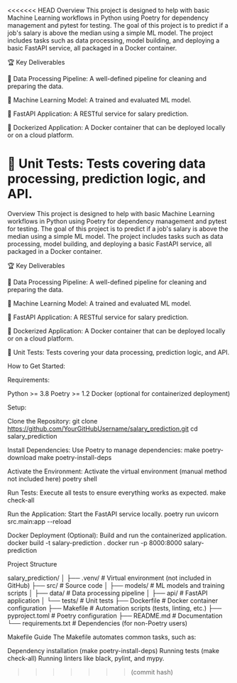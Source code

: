 <<<<<<< HEAD
Overview
This project is designed to help with basic Machine Learning workflows in Python using Poetry for dependency management and pytest for testing. The goal of this project is to predict if a job's salary is above the median using a simple ML model. The project includes tasks such as data processing, model building, and deploying a basic FastAPI service, all packaged in a Docker container.

🏆 Key Deliverables

🧹 Data Processing Pipeline: A well-defined pipeline for cleaning and preparing the data.

🧠 Machine Learning Model: A trained and evaluated ML model.

🔌 FastAPI Application: A RESTful service for salary prediction.

🐳 Dockerized Application: A Docker container that can be deployed locally or on a cloud platform.

🧪 Unit Tests: Tests covering data processing, prediction logic, and API.
=======
Overview
This project is designed to help with basic Machine Learning workflows in Python using Poetry for dependency management and pytest for testing. The goal of this project is to predict if a job's salary is above the median using a simple ML model. The project includes tasks such as data processing, model building, and deploying a basic FastAPI service, all packaged in a Docker container.

🏆 Key Deliverables

🧹 Data Processing Pipeline: A well-defined pipeline for cleaning and preparing the data.

🧠 Machine Learning Model: A trained and evaluated ML model.

🔌 FastAPI Application: A RESTful service for salary prediction.

🐳 Dockerized Application: A Docker container that can be deployed locally or on a cloud platform.

🧪 Unit Tests: Tests covering your data processing, prediction logic, and API.

How to Get Started:

Requirements:

Python >= 3.8
Poetry >= 1.2
Docker (optional for containerized deployment)

Setup:

Clone the Repository:
git clone https://github.com/YourGitHubUsername/salary_prediction.git
cd salary_prediction

Install Dependencies: Use Poetry to manage dependencies:
make poetry-download
make poetry-install-deps

Activate the Environment: Activate the virtual environment (manual method not included here)
poetry shell

Run Tests: Execute all tests to ensure everything works as expected.
make check-all

Run the Application: Start the FastAPI service locally.
poetry run uvicorn src.main:app --reload

Docker Deployment (Optional): Build and run the containerized application.
docker build -t salary-prediction .
docker run -p 8000:8000 salary-prediction

Project Structure

salary_prediction/
│
├── .venv/                  # Virtual environment (not included in GitHub)
├── src/                    # Source code
│   ├── models/             # ML models and training scripts
│   ├── data/               # Data processing pipeline
│   ├── api/                # FastAPI application
│   └── tests/              # Unit tests
├── Dockerfile              # Docker container configuration
├── Makefile                # Automation scripts (tests, linting, etc.)
├── pyproject.toml          # Poetry configuration
├── README.md               # Documentation
└── requirements.txt        # Dependencies (for non-Poetry users)

Makefile Guide
The Makefile automates common tasks, such as:

Dependency installation (make poetry-install-deps)
Running tests (make check-all)
Running linters like black, pylint, and mypy.


>>>>>>> (commit hash)
